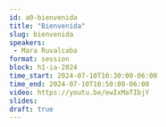 ```yaml
---
id: a0-bienvenida
title: "Bienvenida"
slug: bienvenida
speakers:
 - Mara Ruvalcaba
format: session
block: h1-ia-2024
time_start: 2024-07-10T10:30:00-06:00
time_end: 2024-07-10T10:50:00-06:00
video: https://youtu.be/ewIxMaTIbjY
slides:
draft: true
---
```

